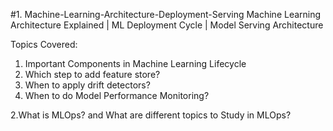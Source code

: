 #1. Machine-Learning-Architecture-Deployment-Serving
Machine Learning Architecture Explained | ML Deployment Cycle | Model Serving Architecture

Topics Covered:
1. Important Components in Machine Learning Lifecycle
2. Which step to add feature store?
3. When to apply drift detectors?
4. When to do Model Performance Monitoring?

2.What is MLOps? and What are different topics to Study in MLOps?
